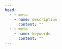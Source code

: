 ```yaml
---
head:
  - - meta
    - name: description
      content: ""
  - - meta
    - name: keywords
      content: ""
---
```

